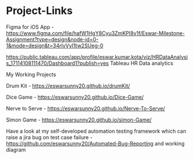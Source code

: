 # Project-Links

Figma for iOS App - https://www.figma.com/file/hafW1HgY8Cyu3ZmKPI8v1f/Eswar-Milestone-Assignment?type=design&node-id=0-1&mode=design&t=34rlvVyI1tw2SUeg-0


https://public.tableau.com/app/profile/eswar.kumar.kota/viz/HRDataAnalysis_17114108111470/Dashboard1?publish=yes
Tableau HR Data analytics




My Working Projects

Drum Kit - https://eswarsunny20.github.io/drumKit/

Dice Game - https://eswarsunny20.github.io/Dice-Game/

Nerve to Serve - https://eswarsunny20.github.io/Nerve-To-Serve/

Simon Game - https://eswarsunny20.github.io/simon-Game/

Have a look at my self-developed automation testing framework which can raise a jira bug on test case failure - https://github.com/eswarsunny20/Automated-Bug-Reporting and working diagram
